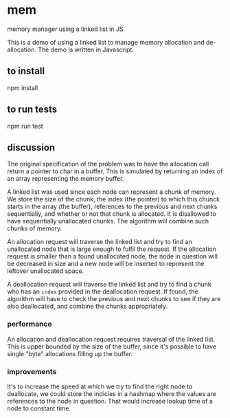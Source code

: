 # mem
memory manager using a linked list in JS

This is a demo of using a linked list to manage memory allocation and de-allocation. The demo is written in Javascript.

## to install
npm install

## to run tests
npm run test

## discussion
The original specification of the problem was to have the allocation call return a pointer to char in a buffer. This is
simulated by returning an index of an array representing the memory buffer.

A linked list was used since each node can represent a chunk of memory. We store the size of the chunk, the index (the pointer) to which this chunck starts in the array (the buffer), references to the previous and next chunks sequentially, and whether or not that chunk is allocated. It is disallowed to have sequentially unallocated chunks. The algorithm will combine such chunks of memory.

An allocation request will traverse the linked list and try to find an unallocated node that is large enough to fulfil the request. If the allocation request is smaller than a found unallocated node, the node in question will be decreased in size and a new node will be inserted to represent the leftover unallocated space.

A deallocation request will traverse the linked list and try to find a chunk who has an `index` provided in the deallocation request. If found, the algorithm will have to check the previous and next chunks to see if they are also deallocated, and combine the chunks appropriately.

### performance
An allocation and deallocation request requires traversal of the linked list. This is upper bounded by the size of the buffer, since it's possible to have single "byte" allocations filling up the buffer.

### improvements
It's to increase the speed at which we try to find the right node to deallocate, we could store the indicies in a hashmap where the values are references to the node in question. That would increase lookup time of a node to constant time.
